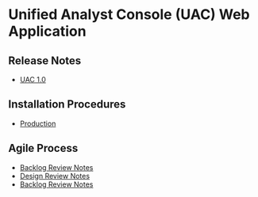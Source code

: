 Unified Analyst Console (UAC) Web Application
=============================================

## Release Notes

- [UAC 1.0](https://github.mandiant.com/amilano/uac-node/docs/notes/release-notes.md)

## Installation Procedures

- [Production](https://github.mandiant.com/amilano/uac-node/docs/install/production-installation.md)

## Agile Process

- [Backlog Review Notes](https://github.mandiant.com/amilano/uac-node/docs/agile/backlog-review.md)
- [Design Review Notes](https://github.mandiant.com/amilano/uac-node/docs/agile/design-review.md)
- [Backlog Review Notes](https://github.mandiant.com/amilano/uac-node/docs/agile/reflections.md)
